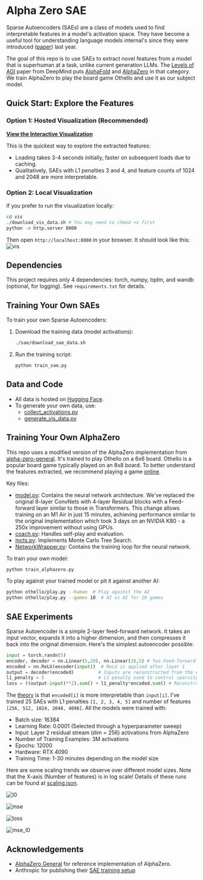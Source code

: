 # Alpha Zero SAE
Sparse Autoencoders (SAEs) are a class of models used to find interpretable features in a model's activation space. They have become a useful tool for understanding language models internal's since they were introduced ([paper](https://transformer-circuits.pub/2023/monosemantic-features/index.html)) last year.

The goal of this repo is to use SAEs to extract novel features from a model that is superhuman at a task, unlike current generation LLMs. The [Levels of AGI](https://arxiv.org/pdf/2311.02462) paper from DeepMind puts [AlphaFold](https://deepmind.google/technologies/alphafold/) and [AlphaZero](https://deepmind.google/discover/blog/alphazero-shedding-new-light-on-chess-shogi-and-go/) in that category. We train AlphaZero to play the board game Othello and use it as our subject model.

## Quick Start: Explore the Features

### Option 1: Hosted Visualization (Recommended)

[**View the Interactive Visualization**](http://www.pavankatta.com/alphasae)

This is the quickest way to explore the extracted features:

- Loading takes 3-4 seconds initially, faster on subsequent loads due to caching.
- Qualitatively, SAEs with L1 penalties 3 and 4, and feature counts of 1024 and 2048 are more interpretable.

### Option 2: Local Visualization

If you prefer to run the visualization locally:

```bash
cd vis
./download_vis_data.sh # You may need to chmod +x first
python -m http.server 8000
```

Then open `http://localhost:8000` in your browser. It should look like this:
![vis](assets/vis.png)

## Dependencies

This project requires only 4 dependencies: torch, numpy, tqdm, and wandb (optional, for logging). See `requirements.txt` for details.

## Training Your Own SAEs

To train your own Sparse Autoencoders:

1. Download the training data (model activations):
    
    ```bash
    ./sae/download_sae_data.sh
    ```
    
2. Run the training script:
    
    ```bash
    python train_sae.py
    ```

## Data and Code

- All data is hosted on [Hugging Face](https://huggingface.co/datasets/pavanyellow/othello/tree/main).
- To generate your own data, use:
    - [collect_activations.py](https://github.com/pavanyellow/alphasae/blob/main/othello/collect_activations.py)
    - [generate_vis_data.py](https://github.com/pavanyellow/alphasae/blob/main/vis/generate_vis_data.py)

## Training Your Own AlphaZero

This repo uses a modified version of the AlphaZero implementation from [alpha-zero-general](https://github.com/suragnair/alpha-zero-general). It's trained to play Othello on a 6x6 board. Othello is a popular board game typically played on an 8x8 board. To better understand the features extracted, we recommend playing a game [online](https://playpager.com/othello-reversi/).

Key files:

- [model.py](https://github.com/pavanyellow/alphasae/blob/main/othello/model.py): Contains the neural network architecture. We've replaced the original 8-layer ConvNets with 4-layer Residual blocks with a Feed-forward layer similar to those in Transformers. This change allows training on an M1 Air in just 15 minutes, achieving performance similar to the original implementation which took 3 days on an NVIDIA K80 - a 250x improvement without using GPUs.
- [coach.py](https://github.com/pavanyellow/alphasae/blob/main/alphazero/Coach.py): Handles self-play and evaluation.
- [mcts.py](https://github.com/pavanyellow/alphasae/blob/main/alphazero/MCTS.py): Implements Monte Carlo Tree Search.
- [NetworkWrapper.py](https://github.com/pavanyellow/alphasae/blob/main/othello/NetworkWrapper.py): Contains the training loop for the neural network.

To train your own model:

```bash
python train_alphazero.py
```

To play against your trained model or pit it against another AI:

```bash
python othello/play.py --human  # Play against the AI
python othello/play.py --games 10  # AI vs AI for 10 games
```

## SAE Experiments

Sparse Autoencoder is a simple 2-layer feed-forward network. It takes an input vector, expands it into a higher dimension, and then compresses it back into the original dimension. Here's the simplest autoencoder possible:

```python
input = torch.randn(5)
encoder, decoder = nn.Linear(5,20), nn.Linear(20,5) # Two Feed-forward layers
encoded = nn.ReLU(encoder(input))  # ReLU is applied after layer 1
output = decoder(encoded)         # Inputs are reconstructed from the encoded representation
l1_penalty = 5                    # L1 penalty used to control sparsity
loss = ((output-input)**2).sum() + l1_penalty*encoded.sum() # Reconstruction error + sparsity loss
```
The [theory](https://transformer-circuits.pub/2022/toy_model/index.html#strategic-approach-overcomplete) is that `encoded[i]` is more interpretable than `input[i]`.
I've trained 25 SAEs with L1 penalties `[1, 2, 3, 4, 5]` and number of features `[256, 512, 1024, 2048, 4096]`. All the models were trained with:
- Batch size: 16384
- Learning Rate: 0.0001 (Selected through a hyperparameter sweep)
- Input: Layer 2 residual stream (dim = 256) activations from AlphaZero
- Number of Training Examples: 3M activations
- Epochs: 12000
- Hardware: RTX 4090
- Training Time: 1-30 minutes depending on the model size

Here are some scaling trends we observe over different model sizes. Note that the X-axis (Number of features) is in log scale! Details of these runs can be found at [scaling.json](https://huggingface.co/datasets/pavanyellow/othello/blob/main/scaling.json).

![l0](assets/l0_features.png)

![mse](assets/mse_features.png)

![loss](assets/loss_features.png)

![mse_l0](assets/mse_l0.png)

## Acknowledgements

- [AlphaZero General](https://github.com/suragnair/alpha-zero-general) for reference implementation of AlphaZero.
- Anthropic for publishing their [SAE training setup](https://transformer-circuits.pub/2024/april-update/index.html#training-saes)